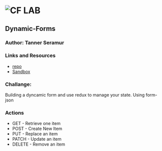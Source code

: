 ![CF](http://i.imgur.com/7v5ASc8.png) LAB
=================================================

## Dynamic-Forms

### Author: Tanner Seramur

### Links and Resources
* [repo](Code-32-Dynamic-Forms)
* [Sandbox](https://codesandbox.io/s/7jo408k040)

### Challange:
Building a dyncamic form and use redux to manage your state. Using form-json

### Actions
* GET - Retrieve one item
* POST - Create New Item
* PUT - Replace an item
* PATCH - Update an item
* DELETE - Remove an item
